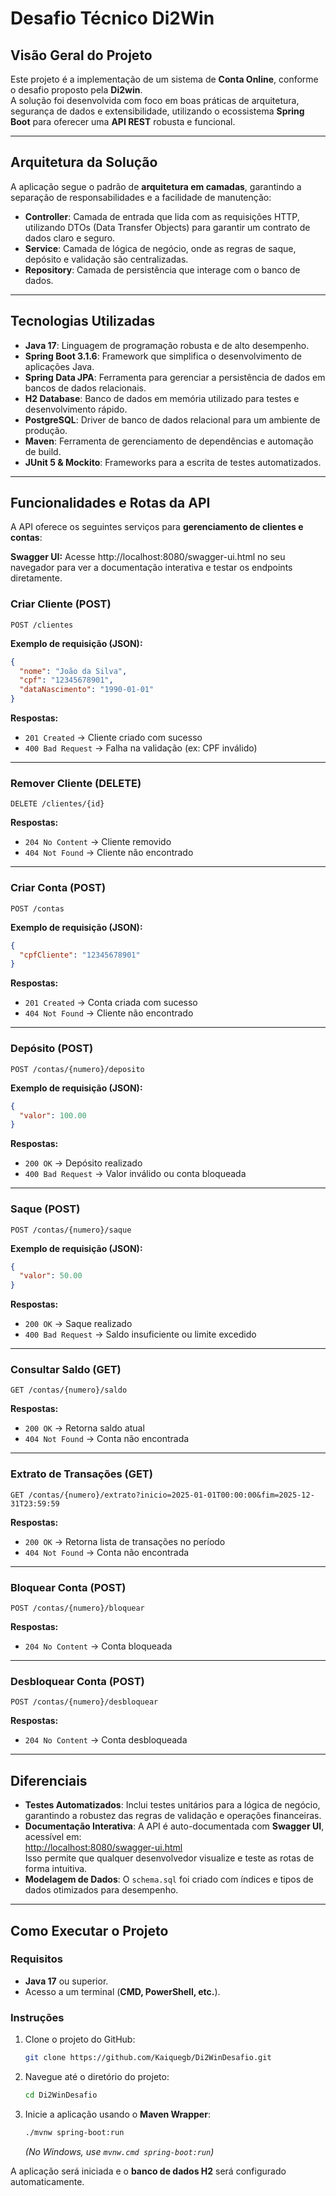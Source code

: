 # Desafio Técnico Di2Win

## Visão Geral do Projeto
Este projeto é a implementação de um sistema de **Conta Online**, conforme o desafio proposto pela **Di2win**.  
A solução foi desenvolvida com foco em boas práticas de arquitetura, segurança de dados e extensibilidade, utilizando o ecossistema **Spring Boot** para oferecer uma **API REST** robusta e funcional.

---

## Arquitetura da Solução
A aplicação segue o padrão de **arquitetura em camadas**, garantindo a separação de responsabilidades e a facilidade de manutenção:

- **Controller**: Camada de entrada que lida com as requisições HTTP, utilizando DTOs (Data Transfer Objects) para garantir um contrato de dados claro e seguro.  
- **Service**: Camada de lógica de negócio, onde as regras de saque, depósito e validação são centralizadas.  
- **Repository**: Camada de persistência que interage com o banco de dados.  

---

## Tecnologias Utilizadas
- **Java 17**: Linguagem de programação robusta e de alto desempenho.  
- **Spring Boot 3.1.6**: Framework que simplifica o desenvolvimento de aplicações Java.  
- **Spring Data JPA**: Ferramenta para gerenciar a persistência de dados em bancos de dados relacionais.  
- **H2 Database**: Banco de dados em memória utilizado para testes e desenvolvimento rápido.  
- **PostgreSQL**: Driver de banco de dados relacional para um ambiente de produção.  
- **Maven**: Ferramenta de gerenciamento de dependências e automação de build.  
- **JUnit 5 & Mockito**: Frameworks para a escrita de testes automatizados.  

---

## Funcionalidades e Rotas da API
A API oferece os seguintes serviços para **gerenciamento de clientes e contas**:

**Swagger UI:**
Acesse http://localhost:8080/swagger-ui.html no seu navegador para ver a documentação interativa e testar os endpoints diretamente.

### Criar Cliente (POST)
`POST /clientes`

**Exemplo de requisição (JSON):**
```json
{
  "nome": "João da Silva",
  "cpf": "12345678901",
  "dataNascimento": "1990-01-01"
}
````

**Respostas:**

* `201 Created` → Cliente criado com sucesso
* `400 Bad Request` → Falha na validação (ex: CPF inválido)

---

### Remover Cliente (DELETE)

`DELETE /clientes/{id}`

**Respostas:**

* `204 No Content` → Cliente removido
* `404 Not Found` → Cliente não encontrado

---

### Criar Conta (POST)

`POST /contas`

**Exemplo de requisição (JSON):**

```json
{
  "cpfCliente": "12345678901"
}
```

**Respostas:**

* `201 Created` → Conta criada com sucesso
* `404 Not Found` → Cliente não encontrado

---

### Depósito (POST)

`POST /contas/{numero}/deposito`

**Exemplo de requisição (JSON):**

```json
{
  "valor": 100.00
}
```

**Respostas:**

* `200 OK` → Depósito realizado
* `400 Bad Request` → Valor inválido ou conta bloqueada

---

### Saque (POST)

`POST /contas/{numero}/saque`

**Exemplo de requisição (JSON):**

```json
{
  "valor": 50.00
}
```

**Respostas:**

* `200 OK` → Saque realizado
* `400 Bad Request` → Saldo insuficiente ou limite excedido

---

### Consultar Saldo (GET)

`GET /contas/{numero}/saldo`

**Respostas:**

* `200 OK` → Retorna saldo atual
* `404 Not Found` → Conta não encontrada

---

### Extrato de Transações (GET)

`GET /contas/{numero}/extrato?inicio=2025-01-01T00:00:00&fim=2025-12-31T23:59:59`

**Respostas:**

* `200 OK` → Retorna lista de transações no período
* `404 Not Found` → Conta não encontrada

---

### Bloquear Conta (POST)

`POST /contas/{numero}/bloquear`

**Respostas:**

* `204 No Content` → Conta bloqueada

---

### Desbloquear Conta (POST)

`POST /contas/{numero}/desbloquear`

**Respostas:**

* `204 No Content` → Conta desbloqueada


---
## Diferenciais
- **Testes Automatizados**: Inclui testes unitários para a lógica de negócio, garantindo a robustez das regras de validação e operações financeiras.  
- **Documentação Interativa**: A API é auto-documentada com **Swagger UI**, acessível em:  
  [http://localhost:8080/swagger-ui.html](http://localhost:8080/swagger-ui.html)  
  Isso permite que qualquer desenvolvedor visualize e teste as rotas de forma intuitiva.  
- **Modelagem de Dados**: O `schema.sql` foi criado com índices e tipos de dados otimizados para desempenho.  

---

## Como Executar o Projeto

### Requisitos
- **Java 17** ou superior.  
- Acesso a um terminal (**CMD, PowerShell, etc.**).  

### Instruções
1. Clone o projeto do GitHub:
   ```bash
   git clone https://github.com/Kaiquegb/Di2WinDesafio.git


2. Navegue até o diretório do projeto:

   ```bash
   cd Di2WinDesafio
   ```

3. Inicie a aplicação usando o **Maven Wrapper**:

   ```bash
   ./mvnw spring-boot:run
   ```

   *(No Windows, use `mvnw.cmd spring-boot:run`)*

A aplicação será iniciada e o **banco de dados H2** será configurado automaticamente.






